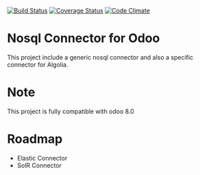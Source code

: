 [![Build Status](https://travis-ci.org/akretion/connector-nosql.svg?branch=9.0)](https://travis-ci.org/akretion/connector-nosql)
[![Coverage Status](https://coveralls.io/repos/github/akretion/connector-nosql/badge.svg?branch=9.0)](https://coveralls.io/github/akretion/connector-nosql?branch=9.0)
[![Code Climate](https://codeclimate.com/github/akretion/connector-nosql/badges/gpa.svg)](https://codeclimate.com/github/akretion/connector-nosql)

Nosql Connector for Odoo
============================

This project include a generic nosql connector and also a specific connector for Algolia.


Note
=====

This project is fully compatible with odoo 8.0

Roadmap
========

* Elastic Connector
* SolR Connector
